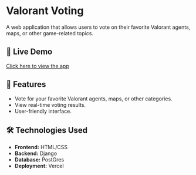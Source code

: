 # Valorant Voting

A web application that allows users to vote on their favorite Valorant agents, maps, or other game-related topics.

## 🚀 Live Demo  
[Click here to view the app](https://voting-six-blue.vercel.app/)

## 📌 Features  
- Vote for your favorite Valorant agents, maps, or other categories.  
- View real-time voting results.  
- User-friendly interface.  

## 🛠️ Technologies Used  
- **Frontend:** HTML/CSS
- **Backend:** Django
- **Database:** PostGres  
- **Deployment:** Vercel  



